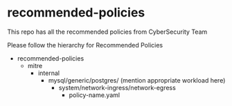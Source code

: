 # recommended-policies
This repo has all the recommended policies from CyberSecurity Team


Please follow the hierarchy for Recommended Policies
- recommended-policies
   - mitre
     - internal
       - mysql/generic/postgres/ (mention appropriate workload here)
         - system/network-ingress/network-egress
           - policy-name.yaml
